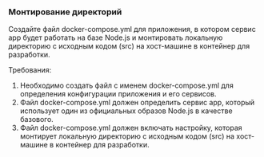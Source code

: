 
### Монтирование директорий

Создайте файл docker-compose.yml для приложения, в котором сервис app будет работать на базе Node.js и монтировать локальную директорию с исходным кодом (src) на хост-машине в контейнер для разработки.

Требования:
1. Необходимо создать файл с именем docker-compose.yml для определения конфигурации приложения и его сервисов. 
2. Файл docker-compose.yml должен определить сервис app, который использует один из официальных образов Node.js в качестве базового. 
3. Файл docker-compose.yml должен включать настройку, которая монтирует локальную директорию с исходным кодом (src) на хост-машине в контейнер для разработки.